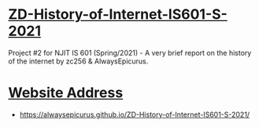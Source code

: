 # [ZD-History-of-Internet-IS601-S-2021](/index.html)
Project #2 for NJIT IS 601 (Spring/2021) - A very brief report on the history of the internet by zc256 &amp; AlwaysEpicurus.
# [Website Address](https://alwaysepicurus.github.io/ZD-History-of-Internet-IS601-S-2021/) 
* https://alwaysepicurus.github.io/ZD-History-of-Internet-IS601-S-2021/
